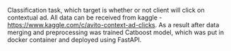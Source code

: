 Classification task, which target is whether or not client will click on contextual ad. All data can be received from kaggle - https://www.kaggle.com/c/avito-context-ad-clicks. 
As a result after data merging and preprocessing was trained Catboost model, which was put in docker container and deployed using FastAPI.

